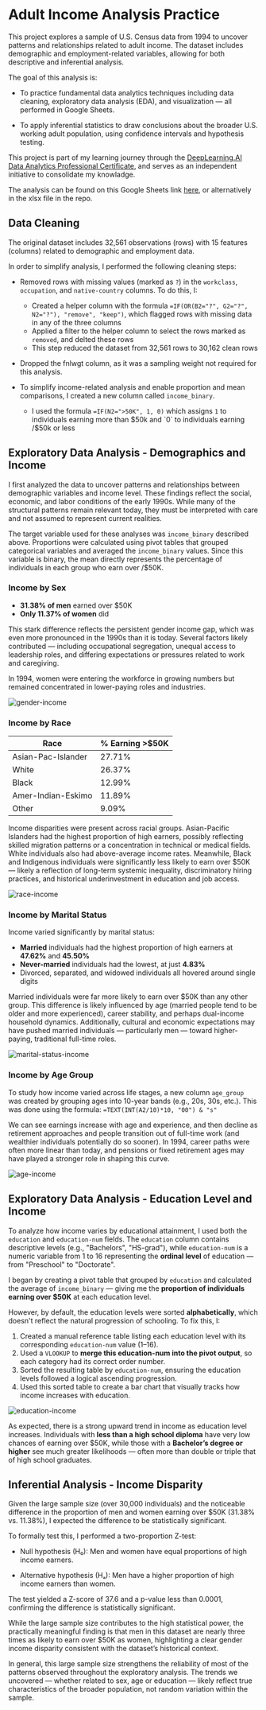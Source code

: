 # Adult Income Analysis Practice

This project explores a sample of U.S. Census data from 1994 to uncover patterns and relationships related to adult income. The dataset includes demographic and employment-related variables, allowing for both descriptive and inferential analysis.

The goal of this analysis is:

- To practice fundamental data analytics techniques including data cleaning, exploratory data analysis (EDA), and visualization — all performed in Google Sheets.

- To apply inferential statistics to draw conclusions about the broader U.S. working adult population, using confidence intervals and hypothesis testing.

This project is part of my learning journey through the [DeepLearning.AI Data Analytics Professional Certificate](https://www.deeplearning.ai/courses/data-analytics/), and serves as an independent initiative to consolidate my knowladge.

The analysis can be found on this Google Sheets link [here](https://docs.google.com/spreadsheets/d/1SgXJ_NF31Wdh373lSayYAlZfaF2aZ2Z4ZmwCLvn4EhQ/edit?usp=sharing), or alternatively in the xlsx file in the repo.

## Data Cleaning

The original dataset includes 32,561 observations (rows) with 15 features (columns) related to demographic and employment data.

In order to simplify analysis, I performed the following cleaning steps:

- Removed rows with missing values (marked as `?`) in the `workclass`, `occupation`, and `native-country` columns. To do this, I:
  - Created a helper column with the formula `=IF(OR(B2="?", G2="?", N2="?"), "remove", "keep")`, which flagged rows with missing data in any of the three columns
  - Applied a filter to the helper column to select the rows marked as `removed`, and delted these rows
  - This step reduced the dataset from 32,561 rows to 30,162 clean rows

- Dropped the fnlwgt column, as it was a sampling weight not required for this analysis.
  
- To simplify income-related analysis and enable proportion and mean comparisons, I created a new column called `income_binary`.
  - I used the formula `=IF(N2=">50K", 1, 0)` which assigns `1` to individuals earning more than $50k and `0` to individuals earning /$50k or less

## Exploratory Data Analysis - Demographics and Income 

I first analyzed the data to uncover patterns and relationships between demographic variables and income level. 
These findings reflect the social, economic, and labor conditions of the early 1990s. While many of the structural patterns remain relevant today, they must be interpreted with care and not assumed to represent current realities.

The target variable used for these analyses was `income_binary` described above.
Proportions were calculated using pivot tables that grouped categorical variables and averaged the `income_binary` values. Since this variable is binary, the mean directly represents the percentage of individuals in each group who earn over /$50K.

### Income by Sex

- **31.38% of men** earned over \$50K  
- **Only 11.37% of women** did

This stark difference reflects the persistent gender income gap, which was even more pronounced in the 1990s than it is today. Several factors likely contributed — including occupational segregation, unequal access to leadership roles, and differing expectations or pressures related to work and caregiving.

In 1994, women were entering the workforce in growing numbers but remained concentrated in lower-paying roles and industries. 

![gender-income](charts/sex_income.png)

### Income by Race

| Race                   | % Earning >\$50K |
|------------------------|------------------|
| Asian-Pac-Islander     | 27.71%           |
| White                  | 26.37%           |
| Black                  | 12.99%           |
| Amer-Indian-Eskimo     | 11.89%           |
| Other                  | 9.09%            |

Income disparities were present across racial groups. Asian-Pacific Islanders had the highest proportion of high earners, possibly reflecting skilled migration patterns or a concentration in technical or medical fields. White individuals also had above-average income rates. Meanwhile, Black and Indigenous individuals were significantly less likely to earn over \$50K — likely a reflection of long-term systemic inequality, discriminatory hiring practices, and historical underinvestment in education and job access.

![race-income](charts/race_income.png)

### Income by Marital Status

Income varied significantly by marital status:

- **Married** individuals had the highest proportion of high earners at **47.62%** and **45.50%**
- **Never-married** individuals had the lowest, at just **4.83%**
- Divorced, separated, and widowed individuals all hovered around single digits

Married individuals were far more likely to earn over \$50K than any other group. This difference is likely influenced by age (married people tend to be older and more experienced), career stability, and perhaps dual-income household dynamics. 
Additionally, cultural and economic expectations may have pushed married individuals — particularly men — toward higher-paying, traditional full-time roles.

![marital-status-income](charts/marital_status_income.png)

### Income by Age Group

To study how income varied across life stages, a new column `age_group` was created by grouping ages into 10-year bands (e.g., 20s, 30s, etc.). This was done using the formula: `=TEXT(INT(A2/10)*10, "00") & "s"`

We can see earnings increase with age and experience, and then decline as retirement approaches and people transition out of full-time work (and wealthier individuals potentially do so sooner). 
In 1994, career paths were often more linear than today, and pensions or fixed retirement ages may have played a stronger role in shaping this curve.

![age-income](charts/age_income.png)

## Exploratory Data Analysis - Education Level and Income

To analyze how income varies by educational attainment, I used both the `education` and `education-num` fields. The `education` column contains descriptive levels (e.g., "Bachelors", "HS-grad"), while `education-num` is a numeric variable from 1 to 16 representing the **ordinal level** of education — from "Preschool" to "Doctorate".

I began by creating a pivot table that grouped by `education` and calculated the average of `income_binary` — giving me the **proportion of individuals earning over \$50K** at each education level.

However, by default, the education levels were sorted **alphabetically**, which doesn't reflect the natural progression of schooling. To fix this, I:

1. Created a manual reference table listing each education level with its corresponding `education-num` value (1–16).
2. Used a `VLOOKUP` to **merge this education-num into the pivot output**, so each category had its correct order number.
3. Sorted the resulting table by `education-num`, ensuring the education levels followed a logical ascending progression.
4. Used this sorted table to create a bar chart that visually tracks how income increases with education.

![education-income](charts/education_income.png)

As expected, there is a strong upward trend in income as education level increases. Individuals with **less than a high school diploma** have very low chances of earning over \$50K, while those with a **Bachelor’s degree or higher** see much greater likelihoods — often more than double or triple that of high school graduates.

## Inferential Analysis - Income Disparity 

Given the large sample size (over 30,000 individuals) and the noticeable difference in the proportion of men and women earning over $50K (31.38% vs. 11.38%), I expected the difference to be statistically significant.

To formally test this, I performed a two-proportion Z-test:

- Null hypothesis (H₀): Men and women have equal proportions of high income earners.

- Alternative hypothesis (Hₐ): Men have a higher proportion of high income earners than women.

The test yielded a Z-score of 37.6 and a p-value less than 0.0001, confirming the difference is statistically significant.

While the large sample size contributes to the high statistical power, the practically meaningful finding is that men in this dataset are nearly three times as likely to earn over $50K as women, highlighting a clear gender income disparity consistent with the dataset’s historical context.

In general, this large sample size strengthens the reliability of most of the patterns observed throughout the exploratory analysis. The trends we uncovered — whether related to sex, age or education — likely reflect true characteristics of the broader population, not random variation within the sample.
